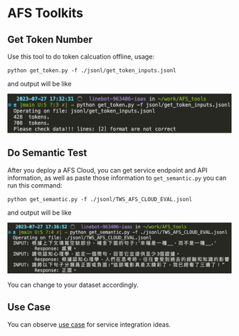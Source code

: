 # AFS Toolkits

## Get Token Number

Use this tool to do token calcuation offline, usage:

```
python get_token.py -f ./jsonl/get_token_inputs.jsonl
```

and output will be like 

![token calcuate](imgs/token_calcuate.png)



## Do Semantic Test

After you deploy a AFS Cloud, you can get service endpoint and API information, as well as paste those information to `get_semantic.py` you can run this command: 
```
python get_semantic.py -f ./jsonl/TWS_AFS_CLOUD_EVAL.jsonl 
```

and output will be like 

![semantic evalution](imgs/semantic_evaluation.png)

You can change to your dataset accordingly.


## Use Case

You can observe [use case](use_cases/) for service integration ideas.
